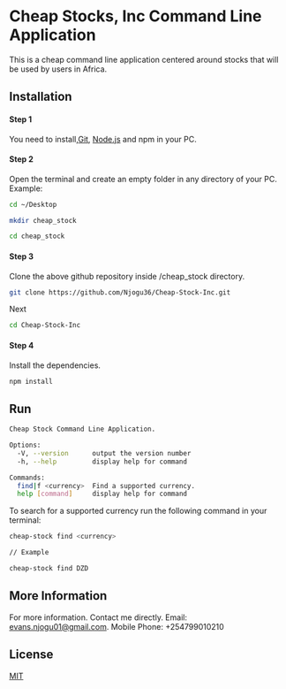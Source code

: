 # Cheap Stocks, Inc Command Line Application

This is a cheap command line application centered around stocks that will be used by users in Africa.

## Installation
#### Step 1

You need to install,[Git](https://git-scm.com/downloads), [Node.js](https://nodejs.org/en/) and npm in your PC.

#### Step 2

Open the terminal and create an empty folder in any directory of your PC.
Example:
```bash
cd ~/Desktop
```

```bash
mkdir cheap_stock 
```
```bash
cd cheap_stock
```
#### Step 3
Clone the above github repository inside /cheap_stock directory.
```bash
git clone https://github.com/Njogu36/Cheap-Stock-Inc.git
```
Next
```bash
cd Cheap-Stock-Inc
```

#### Step 4
Install the dependencies.
```bash
npm install
```



## Run 

```bash
Cheap Stock Command Line Application.

Options:
  -V, --version      output the version number
  -h, --help         display help for command

Commands:
  find|f <currency>  Find a supported currency.
  help [command]     display help for command

```
To search for a supported currency run the following command in your terminal:
```bash
cheap-stock find <currency>

// Example

cheap-stock find DZD
```

## More Information
For more information. Contact me directly. Email: evans.njogu01@gmail.com. Mobile Phone: +254799010210

## License
[MIT](https://choosealicense.com/licenses/mit/)

